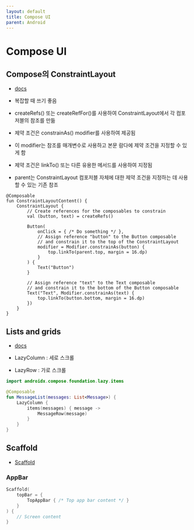 ```yaml
---
layout: default
title: Compose UI
parent: Android
---
```


# Compose UI

## Compose의 ConstraintLayout

- [docs](https://developer.android.com/jetpack/compose/layouts/constraintlayout)

- 복잡할 때 쓰기 좋음

- createRefs() 또는 createRefFor()를 사용하여 ConstraintLayout에서 각 컴포저블의 참조를 만듦
- 제약 조건은 constrainAs() modifier를 사용하여 제공됨
- 이 modifier는 참조를 매개변수로 사용하고 본문 람다에 제약 조건을 지정할 수 있게 함
- 제약 조건은 linkTo() 또는 다른 유용한 메서드를 사용하여 지정됨
- parent는 ConstraintLayout 컴포저블 자체에 대한 제약 조건을 지정하는 데 사용할 수 있는 기존 참조

```koltin
@Composable
fun ConstraintLayoutContent() {
    ConstraintLayout {
        // Create references for the composables to constrain
        val (button, text) = createRefs()

        Button(
            onClick = { /* Do something */ },
            // Assign reference "button" to the Button composable
            // and constrain it to the top of the ConstraintLayout
            modifier = Modifier.constrainAs(button) {
                top.linkTo(parent.top, margin = 16.dp)
            }
        ) {
            Text("Button")
        }

        // Assign reference "text" to the Text composable
        // and constrain it to the bottom of the Button composable
        Text("Text", Modifier.constrainAs(text) {
            top.linkTo(button.bottom, margin = 16.dp)
        })
    }
}

```

## Lists and grids

- [docs](https://developer.android.com/jetpack/compose/lists)

- LazyColumn : 세로 스크롤
- LazyRow : 가로 스크롤

```kotlin
import androidx.compose.foundation.lazy.items

@Composable
fun MessageList(messages: List<Message>) {
    LazyColumn {
        items(messages) { message ->
            MessageRow(message)
        }
    }
}
```


## Scaffold

- [Scaffold](https://developer.android.com/jetpack/compose/layouts/material?hl=ko#scaffold)

### AppBar

```kotlin
Scaffold(
    topBar = {
        TopAppBar { /* Top app bar content */ }
    }
) {
    // Screen content
}
```


